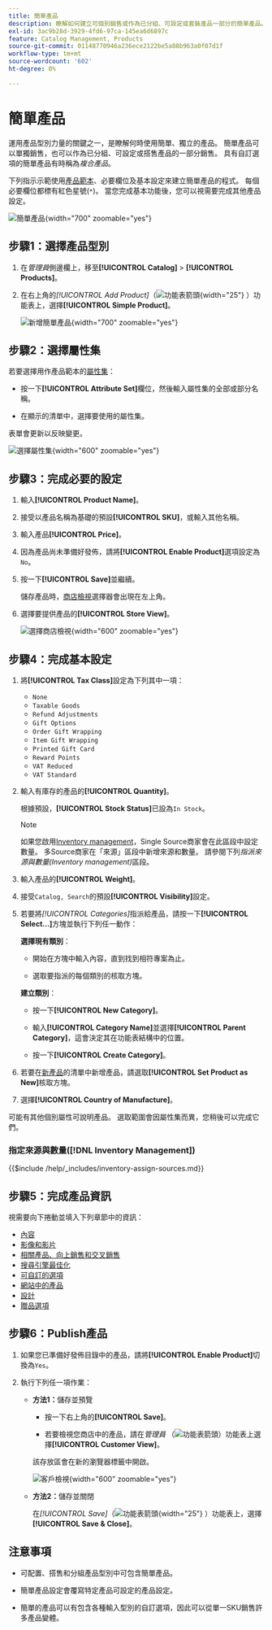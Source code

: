 ```yaml
---
title: 簡單產品
description: 瞭解如何建立可個別銷售或作為已分組、可設定或套裝產品一部分的簡單產品。
exl-id: 3ac9b28d-3929-4fd6-97ca-145ea6d6897c
feature: Catalog Management, Products
source-git-commit: 01148770946a236ece2122be5a88b963a0f07d1f
workflow-type: tm+mt
source-wordcount: '602'
ht-degree: 0%

---
```


# 簡單產品

運用產品型別力量的關鍵之一，是瞭解何時使用簡單、獨立的產品。 簡單產品可以單獨銷售，也可以作為已分組、可設定或搭售產品的一部分銷售。 具有自訂選項的簡單產品有時稱為&#x200B;_複合產品_。

下列指示示範使用[產品範本](attribute-sets.md)、必要欄位及基本設定來建立簡單產品的程式。 每個必要欄位都標有紅色星號(`*`)。 當您完成基本功能後，您可以視需要完成其他產品設定。

![簡單產品](./assets/product-simple.png){width="700" zoomable="yes"}

## 步驟1：選擇產品型別

1. 在&#x200B;_管理員_&#x200B;側邊欄上，移至&#x200B;**[!UICONTROL Catalog]** > **[!UICONTROL Products]**。

1. 在右上角的&#x200B;_[!UICONTROL Add Product]_（![功能表箭頭](../assets/icon-menu-down-arrow-red.png){width="25"} ）功能表上，選擇&#x200B;**[!UICONTROL Simple Product]**。

   ![新增簡單產品](./assets/product-add-simple.png){width="700" zoomable="yes"}

## 步驟2：選擇屬性集

若要選擇用作產品範本的[屬性集](attribute-sets.md)：

- 按一下&#x200B;**[!UICONTROL Attribute Set]**&#x200B;欄位，然後輸入屬性集的全部或部分名稱。

- 在顯示的清單中，選擇要使用的屬性集。

表單會更新以反映變更。

![選擇屬性集](./assets/product-create-choose-attribute-set.png){width="600" zoomable="yes"}

## 步驟3：完成必要的設定

1. 輸入&#x200B;**[!UICONTROL Product Name]**。

1. 接受以產品名稱為基礎的預設&#x200B;**[!UICONTROL SKU]**，或輸入其他名稱。

1. 輸入產品&#x200B;**[!UICONTROL Price]**。

1. 因為產品尚未準備好發佈，請將&#x200B;**[!UICONTROL Enable Product]**&#x200B;選項設定為`No`。

1. 按一下&#x200B;**[!UICONTROL Save]**&#x200B;並繼續。

   儲存產品時，[商店檢視](introduction.md#product-scope)選擇器會出現在左上角。

1. 選擇要提供產品的&#x200B;**[!UICONTROL Store View]**。

   ![選擇商店檢視](./assets/product-create-store-view-choose.png){width="600" zoomable="yes"}

## 步驟4：完成基本設定

1. 將&#x200B;**[!UICONTROL Tax Class]**&#x200B;設定為下列其中一項：

   - `None`
   - `Taxable Goods`
   - `Refund Adjustments`
   - `Gift Options`
   - `Order Gift Wrapping`
   - `Item Gift Wrapping`
   - `Printed Gift Card`
   - `Reward Points`
   - `VAT Reduced`
   - `VAT Standard`

1. 輸入有庫存的產品的&#x200B;**[!UICONTROL Quantity]**。

   根據預設，**[!UICONTROL Stock Status]**&#x200B;已設為`In Stock`。

   >[!NOTE]
   >
   >如果您啟用[Inventory management](../inventory-management/introduction.md)，Single Source商家會在此區段中設定數量。 多Source商家在「來源」區段中新增來源和數量。 請參閱下列&#x200B;_指派來源與數量(Inventory management)_&#x200B;區段。

1. 輸入產品的&#x200B;**[!UICONTROL Weight]**。

1. 接受`Catalog, Search`的預設&#x200B;**[!UICONTROL Visibility]**&#x200B;設定。

1. 若要將&#x200B;_[!UICONTROL Categories]_&#x200B;指派給產品，請按一下&#x200B;**[!UICONTROL Select…]**&#x200B;方塊並執行下列任一動作：

   **選擇現有類別**：

   - 開始在方塊中輸入內容，直到找到相符專案為止。

   - 選取要指派的每個類別的核取方塊。

   **建立類別**：

   - 按一下&#x200B;**[!UICONTROL New Category]**。

   - 輸入&#x200B;**[!UICONTROL Category Name]**&#x200B;並選擇&#x200B;**[!UICONTROL Parent Category]**，這會決定其在功能表結構中的位置。

   - 按一下&#x200B;**[!UICONTROL Create Category]**。

1. 若要在[新產品](../content-design/widget-new-products-list.md)的清單中新增產品，請選取&#x200B;**[!UICONTROL Set Product as New]**&#x200B;核取方塊。

1. 選擇&#x200B;**[!UICONTROL Country of Manufacture]**。

可能有其他個別屬性可說明產品。 選取範圍會因屬性集而異，您稍後可以完成它們。

### 指定來源與數量([!DNL Inventory Management])

{{$include /help/_includes/inventory-assign-sources.md}}

## 步驟5：完成產品資訊

視需要向下捲動並填入下列章節中的資訊：

- [內容](product-content.md)
- [影像和影片](product-images-and-video.md)
- [相關產品、向上銷售和交叉銷售](related-products-up-sells-cross-sells.md)
- [搜尋引擎最佳化](product-search-engine-optimization.md)
- [可自訂的選項](settings-advanced-custom-options.md)
- [網站中的產品](settings-basic-websites.md)
- [設計](settings-advanced-design.md)
- [贈品選項](product-gift-options.md)

## 步驟6：Publish產品

1. 如果您已準備好發佈目錄中的產品，請將&#x200B;**[!UICONTROL Enable Product]**&#x200B;切換為`Yes`。

1. 執行下列任一項作業：

   - **方法1：**&#x200B;儲存並預覽

      - 按一下右上角的&#x200B;**[!UICONTROL Save]**。

      - 若要檢視您商店中的產品，請在&#x200B;_管理員_ （![功能表箭頭](../assets/icon-menu-down-arrow-black.png)）功能表上選擇&#x200B;**[!UICONTROL Customer View]**。

     該存放區會在新的瀏覽器標籤中開啟。

     ![客戶檢視](./assets/product-admin-customer-view.png){width="600" zoomable="yes"}

   - **方法2：**&#x200B;儲存並關閉

     在&#x200B;_[!UICONTROL Save]_（![功能表箭頭](../assets/icon-menu-down-arrow-red.png){width="25"} ）功能表上，選擇&#x200B;**[!UICONTROL Save & Close]**。

## 注意事項

- 可配置、搭售和分組產品型別中可包含簡單產品。

- 簡單產品設定會覆寫特定產品可設定的產品設定。

- 簡單的產品可以有包含各種輸入型別的自訂選項，因此可以從單一SKU銷售許多產品變體。
